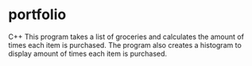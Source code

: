 # portfolio
C++
This program takes a list of groceries and calculates the amount of times each item is purchased. The program also creates a histogram to display amount of times each item is purchased.
